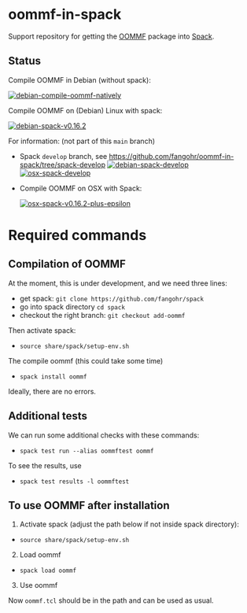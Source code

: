 # oommf-in-spack

Support repository for getting the [OOMMF](https://math.nist.gov/oommf/) package into [Spack](http://spack.readthedocs.io).

## Status

Compile OOMMF in Debian (without spack):

[![debian-compile-oommf-natively](https://github.com/fangohr/oommf-in-spack/actions/workflows/debian-compile-oommf-natively.yml/badge.svg)](https://github.com/fangohr/oommf-in-spack/actions/workflows/debian-compile-oommf-natively.yml)

Compile OOMMF on (Debian) Linux with spack:

[![debian-spack-v0.16.2](https://github.com/fangohr/oommf-in-spack/actions/workflows/debian-spack-v0.16.2.yml/badge.svg)](https://github.com/fangohr/oommf-in-spack/actions/workflows/debian-spack-v0.16.2.yml)

For information: (not part of this `main` branch)

- Spack `develop` branch, see https://github.com/fangohr/oommf-in-spack/tree/spack-develop
  [![debian-spack-develop](https://github.com/fangohr/oommf-in-spack/actions/workflows/debian-spack-develop.yml/badge.svg?branch=spack-develop)](https://github.com/fangohr/oommf-in-spack/actions/workflows/debian-spack-develop.yml)
    [![osx-spack-develop](https://github.com/fangohr/oommf-in-spack/actions/workflows/osx-spack-develop.yml/badge.svg?branch=spack-develop)](https://github.com/fangohr/oommf-in-spack/actions/workflows/osx-spack-develop.yml)

- Compile OOMMF on OSX with Spack:

  [![osx-spack-v0.16.2-plus-epsilon](https://github.com/fangohr/oommf-in-spack/actions/workflows/osx-spack-v0.16.2.yml/badge.svg?branch=osx)](https://github.com/fangohr/oommf-in-spack/actions/workflows/osx-spack-v0.16.2.yml)


# Required commands

## Compilation of OOMMF

At the moment, this is under development, and we need three lines:

- get spack: `git clone https://github.com/fangohr/spack`
- go into spack directory `cd spack`
- checkout the right branch: `git checkout add-oommf`

Then activate spack:

- `source share/spack/setup-env.sh`

The compile oommf (this could take some time)

- `spack install oommf`

Ideally, there are no errors.

## Additional tests

We can run some additional checks with these commands:

- `spack test run --alias oommftest oommf`

To see the results, use
- `spack test results -l oommftest`

## To use OOMMF after installation

1. Activate spack (adjust the path below if not inside spack directory):

- `source share/spack/setup-env.sh`

2. Load oommf

- `spack load oommf`

3. Use oommf

Now `oommf.tcl` should be in the path and can be used as usual.




